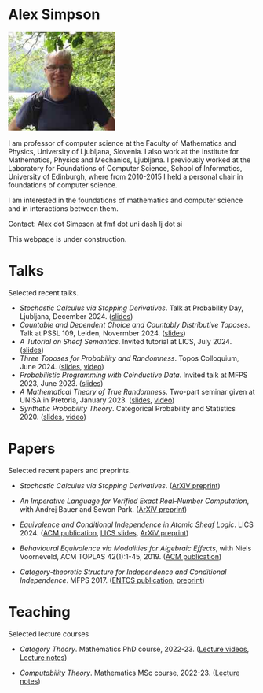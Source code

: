 # Alex Simpson

![Picture](small-pic.jpeg)

I am professor of computer science at the Faculty of Mathematics and Physics, University of Ljubljana, Slovenia.  I also work at the Institute for Mathematics, Physics and Mechanics, Ljubljana. 
I previously worked at the Laboratory for Foundations of Computer Science, School of Informatics, University of Edinburgh, where from 2010-2015  I held a personal chair in foundations of computer science.

I am interested in the foundations of mathematics and computer science and in interactions between them.

Contact: Alex dot Simpson at fmf dot uni dash lj dot si

This webpage is under construction.

# Talks

Selected recent talks.

- *Stochastic Calculus via Stopping Derivatives*. Talk at Probability Day, Ljubljana, December 2024. ([slides](Talks/ProbabilityDay2024Simpson.pdf))
- *Countable and Dependent Choice and Countably Distributive Toposes*. Talk at PSSL 109, Leiden, Novermber 2024. ([slides](Talks/CCDCCD.pdf))
- *A Tutorial on Sheaf Semantics*. Invited tutorial at LICS, July  2024. ([slides](Talks/TutorialOnSheafSemantics.pdf))
- *Three Toposes for  Probability and Randomness*. Topos Colloquium, June 2024. ([slides](Talks/ThreeToposes.pdf), [video](https://www.youtube.com/watch?v=Y1RkPhwJ0Mo))
- *Probabilistic Programming with Coinductive Data*. Invited talk at MFPS 2023, June 2023. ([slides](Talks/SimpsonMFPS2023.pdf))
- *A Mathematical Theory of True Randomness*. Two-part seminar given at UNISA in Pretoria, January 2023.  ([slides](Talks/Pretoria23.pdf), [video](https://www.youtube.com/watch?v=NEqHOtl3-I0))
- *Synthetic Probability Theory*. Categorical Probability and Statistics 2020. ([slides](Talks/synthProbThry.pdf), [video](https://www.youtube.com/watch?v=XtsBsLM9ofk))

# Papers

Selected recent papers and preprints.


- *Stochastic Calculus via Stopping Derivatives*. ([ArXiV preprint](http://arxiv.org/abs/2501.02862))

- *An Imperative Language for Verified Exact Real-Number Computation*, with Andrej Bauer and Sewon Park. ([ArXiV preprint](https://arxiv.org/abs/2409.11946))

- *Equivalence and Conditional Independence in Atomic Sheaf Logic*. LICS 2024. ([ACM publication](https://dl.acm.org/doi/10.1145/3661814.3662132), [LICS slides](Talks/lics2024Simpson.pdf), [ArXiV preprint](https://arxiv.org/abs/2405.11073))

- *Behavioural Equivalence via Modalities for Algebraic Effects*, with Niels Voorneveld, ACM TOPLAS 42(1):1-45, 2019. ([ACM publication](https://dl.acm.org/doi/10.1145/3363518))

- *Category-theoretic Structure for Independence and Conditional Independence*. MFPS 2017. ([ENTCS publication](https://doi.org/10.1016/j.entcs.2018.03.028), [preprint](Papers/conditional-independence.pdf))

# Teaching

Selected lecture courses

- *Category Theory*. Mathematics PhD course, 2022-23. ([Lecture videos](https://www.youtube.com/playlist?list=PLx3dTuDvniVLVjpE8z4wptprGGwuDuzLp), [Lecture notes](Teaching/CTall.pdf))

- *Computability Theory*. Mathematics MSc course, 2022-23. ([Lecture notes](Teaching/tinotes.pdf))


